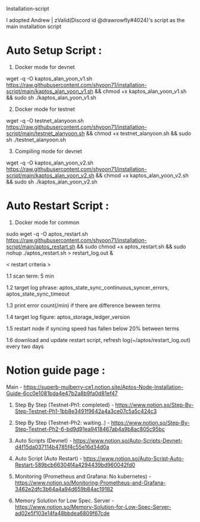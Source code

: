 Installation-script

  I adopted Andrew | zValid(Discord id @drawrowfly#4024)'s script as the main installation script

# Auto Setup Script :

  1. Docker mode for devnet
  
  wget -q -O kaptos_alan_yoon_v1.sh https://raw.githubusercontent.com/shyoon71/installation-script/main/kaptos_alan_yoon_v1.sh && chmod +x kaptos_alan_yoon_v1.sh && sudo sh ./kaptos_alan_yoon_v1.sh

  2. Docker mode for testnet
  
  wget -q -O testnet_alanyoon.sh https://raw.githubusercontent.com/shyoon71/installation-script/main/testnet_alanyoon.sh && chmod +x testnet_alanyoon.sh && sudo sh ./testnet_alanyoon.sh

  3. Compiling mode for devnet
  
  wget -q -O kaptos_alan_yoon_v2.sh https://raw.githubusercontent.com/shyoon71/installation-script/main/kaptos_alan_yoon_v2.sh && chmod +x kaptos_alan_yoon_v2.sh && sudo sh ./kaptos_alan_yoon_v2.sh

# Auto Restart Script :

  1. Docker mode for common
  
  sudo wget -q -O aptos_restart.sh https://raw.githubusercontent.com/shyoon71/installation-script/main/aptos_restart.sh && sudo chmod +x aptos_restart.sh && sudo nohup ./aptos_restart.sh > restart_log.out &

< restart criteria >

  1.1 scan term: 5 min
  
  1.2 target log phrase: aptos_state_sync_continuous_syncer_errors, aptos_state_sync_timeout
  
  1.3 print error count(/min) if there are difference beween terms  
  
  1.4 target log figure: aptos_storage_ledger_version
  
  1.5 restart node if syncing speed has fallen below 20% between terms
  
  1.6 download and update restart script, refresh log(~/aptos/restart_log.out) every two days 

# Notion guide page :

 Main - https://superb-mulberry-ce1.notion.site/Aptos-Node-Installation-Guide-6cc0e1081bda4e47b2a8b9fa0d81ef47

  1. Step By Step (Testnet-Ph1: completed) - https://www.notion.so/Step-By-Step-Testnet-Ph1-1bb8e3491f9642a4a3ce07c5a5c424c3

  2. Step By Step (Testnet-Ph2: waiting..) - https://www.notion.so/Step-By-Step-Testnet-Ph2-6-bd9d91ea9418467ab4a9b8ac805c95bc

  3. Auto Scripts (Devnet) - https://www.notion.so/Auto-Scripts-Devnet-d4f15da037114b4785f4c55e16d34d0a

  4. Auto Script (Auto Restart) - https://www.notion.so/Auto-Script-Auto-Restart-589bcb66304f4a4294439bd960042fd0

  5. Monitoring (Prometheus and Grafana: No kubernetes) - https://www.notion.so/Monitoring-Prometheus-and-Grafana-3462e2dfc3b64a4a94d659b84ac19182

  6. Memory Solution for Low Spec. Server - https://www.notion.so/Memory-Solution-for-Low-Spec-Server-ad02e5f103e14fa48bbdea6809f67cde
